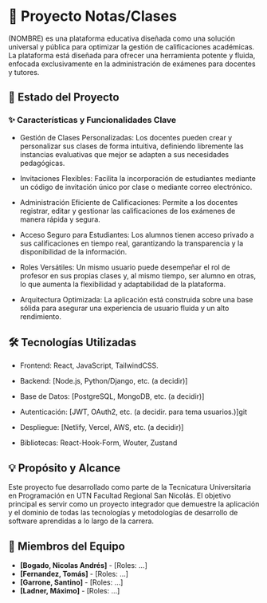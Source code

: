 # 📝 Proyecto Notas/Clases

(NOMBRE) es una plataforma educativa diseñada como una solución universal y pública para optimizar la gestión de calificaciones académicas. La plataforma está diseñada para ofrecer una herramienta potente y fluida, enfocada exclusivamente en la administración de exámenes para docentes y tutores.

## 📌 Estado del Proyecto

### ✨ Características y Funcionalidades Clave

- Gestión de Clases Personalizadas:
  Los docentes pueden crear y personalizar sus clases de forma intuitiva, definiendo libremente las instancias evaluativas que mejor se adapten a sus necesidades pedagógicas.

- Invitaciones Flexibles:
  Facilita la incorporación de estudiantes mediante un código de invitación único por clase o mediante correo electrónico.

- Administración Eficiente de Calificaciones:
  Permite a los docentes registrar, editar y gestionar las calificaciones de los exámenes de manera rápida y segura.

- Acceso Seguro para Estudiantes:
  Los alumnos tienen acceso privado a sus calificaciones en tiempo real, garantizando la transparencia y la disponibilidad de la información.

- Roles Versátiles:
  Un mismo usuario puede desempeñar el rol de profesor en sus propias clases y, al mismo tiempo, ser alumno en otras, lo que aumenta la flexibilidad y adaptabilidad de la plataforma.

- Arquitectura Optimizada:
  La aplicación está construida sobre una base sólida para asegurar una experiencia de usuario fluida y un alto rendimiento.

## 🛠️ Tecnologías Utilizadas

- Frontend: React, JavaScript, TailwindCSS.

- Backend: [Node.js, Python/Django, etc. (a decidir)]

- Base de Datos: [PostgreSQL, MongoDB, etc. (a decidir)]

- Autenticación: [JWT, OAuth2, etc. (a decidir. para tema usuarios.)]git

- Despliegue: [Netlify, Vercel, AWS, etc. (a decidir)]

- Bibliotecas: React-Hook-Form, Wouter, Zustand

## 💡 Propósito y Alcance

Este proyecto fue desarrollado como parte de la Tecnicatura Universitaria en Programación en UTN Facultad Regional San Nicolás. El objetivo principal es servir como un proyecto integrador que demuestre la aplicación y el dominio de todas las tecnologías y metodologías de desarrollo de software aprendidas a lo largo de la carrera.

## 👥 Miembros del Equipo

- **[Bogado, Nicolas Andrés]** - [Roles: ...]
- **[Fernandez, Tomás]** - [Roles: ...]
- **[Garrone, Santino]** - [Roles: ...]
- **[Ladner, Máximo]** - [Roles: ...]
